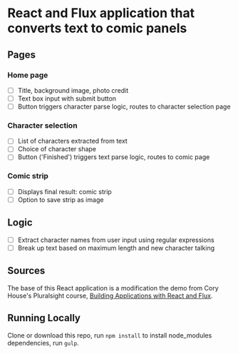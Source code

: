 React and Flux application that converts text to comic panels
======

## Pages
### Home page
- [ ] Title, background image, photo credit
- [ ] Text box input with submit button
- [ ] Button triggers character parse logic, routes to character selection page

### Character selection
- [ ] List of characters extracted from text
- [ ] Choice of character shape
- [ ] Button ('Finished') triggers text parse logic, routes to comic page

### Comic strip
- [ ] Displays final result: comic strip
- [ ] Option to save strip as image

## Logic
- [ ] Extract character names from user input using regular expressions
- [ ] Break up text based on maximum length and new character talking

## Sources 
The base of this React application is a modification the demo from Cory House's Pluralsight course, [Building Applications with React and Flux](https://www.pluralsight.com/courses/react-flux-building-applications). 

## Running Locally 
Clone or download this repo, run `npm install` to install node_modules dependencies, run `gulp`. 

